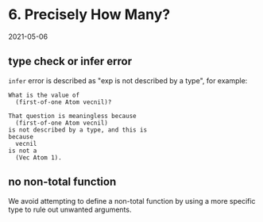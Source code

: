 # 6. Precisely How Many?

2021-05-06

## type check or infer error

`infer` error is described as "exp is not described by a type", for example:

```
What is the value of
  (first-of-one Atom vecnil)?

That question is meaningless because
  (first-of-one Atom vecnil)
is not described by a type, and this is
because
  vecnil
is not a
  (Vec Atom 1).
```

## no non-total function

We avoid attempting to define a
non-total function by using a more
specific type to rule out unwanted
arguments.
